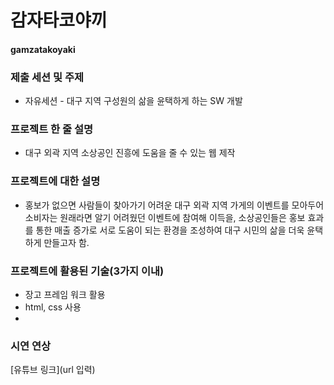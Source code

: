 # 감자타코야끼
#### gamzatakoyaki

### 제출 세션 및 주제
* 자유세션 - 대구 지역 구성원의 삶을 윤택하게 하는 SW 개발

### 프로젝트 한 줄 설명
* 대구 외곽 지역 소상공인 진흥에 도움을 줄 수 있는 웹 제작

### 프로젝트에 대한 설명
* 홍보가 없으면 사람들이 찾아가기 어려운 대구 외곽 지역 가게의 이벤트를 모아두어 소비자는 원래라면 알기 어려웠던 이벤트에 참여해 이득을, 소상공인들은 홍보 효과를 통한 매출 증가로 서로 도움이 되는 환경을 조성하여 대구 시민의 삶을 더욱 윤택하게 만들고자 함.

### 프로젝트에 활용된 기술(3가지 이내)
* 장고 프레임 워크 활용
* html, css 사용
* 

### 시연 연상
[유튜브 링크](url 입력)
